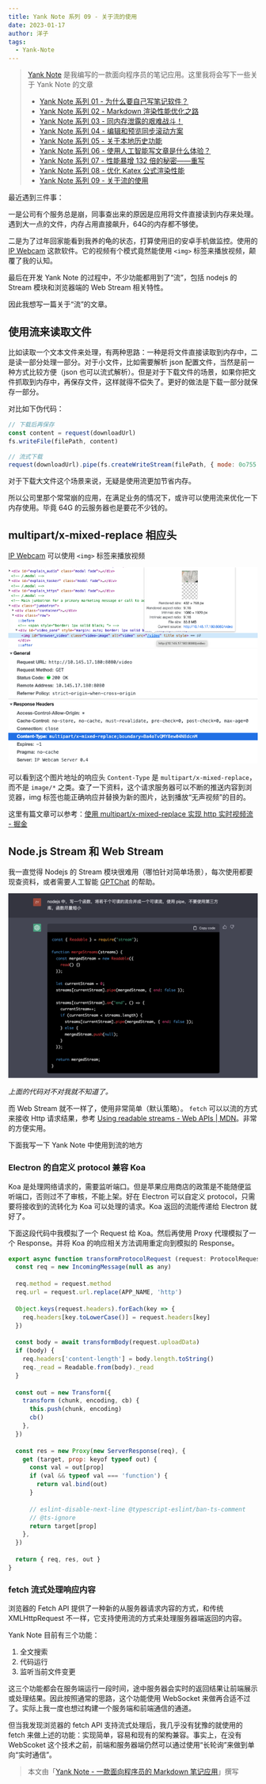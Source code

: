 ```yaml
---
title: Yank Note 系列 09 - 关于流的使用
date: 2023-01-17
author: 洋子
tags:
  - Yank-Note
---
```


> [Yank Note](https://github.com/purocean/yn) 是我编写的一款面向程序员的笔记应用。这里我将会写下一些关于 Yank Note 的文章
> - [Yank Note 系列 01 - 为什么要自己写笔记软件？](/yank-note-01)
> - [Yank Note 系列 02 - Markdown 渲染性能优化之路](/yank-note-02)
> - [Yank Note 系列 03 - 同内存泄露的艰难战斗！](/yank-note-03)
> - [Yank Note 系列 04 - 编辑和预览同步滚动方案](/yank-note-04)
> - [Yank Note 系列 05 - 关于本地历史功能](/yank-note-05)
> - [Yank Note 系列 06 - 使用人工智能写文章是什么体验？](/yank-note-06)
> - [Yank Note 系列 07 - 性能暴增 132 倍的秘密——重写](/yank-note-07)
> - [Yank Note 系列 08 - 优化 Katex 公式渲染性能](/yank-note-08)
> - [Yank Note 系列 09 - 关于流的使用](/yank-note-09)


最近遇到三件事：

一是公司有个服务总是崩，同事查出来的原因是应用将文件直接读到内存来处理。遇到大一点的文件，内存占用直接飙升，64G的内存都不够使。

二是为了过年回家能看到我养的龟的状态，打算使用旧的安卓手机做监控。使用的 [IP Webcam] 这款软件。它的视频有个模式竟然能使用 `<img>` 标签来播放视频，颠覆了我的认知。

最后在开发 Yank Note 的过程中，不少功能都用到了“流”，包括 nodejs 的 Stream 模块和浏览器端的 Web Stream 相关特性。

因此我想写一篇关于“流”的文章。

## 使用流来读取文件

比如读取一个文本文件来处理，有两种思路：一种是将文件直接读取到内存中，二是读一部分处理一部分。对于小文件，比如需要解析 json 配置文件，当然是前一种方式比较方便（json 也可以流式解析）。但是对于下载文件的场景，如果你把文件抓取到内存中，再保存文件，这样就得不偿失了。更好的做法是下载一部分就保存一部分。

对比如下伪代码：

```js
// 下载后再保存
const content = request(downloadUrl)
fs.writeFile(filePath, content)
```

```js
// 流式下载
request(downloadUrl).pipe(fs.createWriteStream(filePath, { mode: 0o755 }))
```

对于下载大文件这个场景来说，无疑是使用流更加节省内存。

所以公司里那个常常崩的应用，在满足业务的情况下，或许可以使用流来优化一下内存使用。毕竟 64G 的云服务器也是要花不少钱的。

## multipart/x-mixed-replace 相应头

[IP Webcam] 可以使用 `<img>` 标签来播放视频

![Img](./FILES/2023-01-17-yank-note-09.md/img-20230120113833.png)
![Img](./FILES/2023-01-17-yank-note-09.md/img-20230120113947.png)

可以看到这个图片地址的响应头 `Content-Type` 是 `multipart/x-mixed-replace`，而不是 `image/*` 之类。查了一下资料，这个请求服务器可以不断的推送内容到浏览器，img 标签也能正确响应并替换为新的图片，达到播放“无声视频”的目的。

这里有篇文章可以参考：[使用 multipart/x-mixed-replace 实现 http 实时视频流 - 掘金](https://juejin.cn/post/6844903798998056967)

## Node.js Stream 和 Web Stream

我一直觉得 Nodejs 的 Stream 模块很难用（哪怕针对简单场景），每次使用都要现查资料，或者需要人工智能 [GPTChat](https://chat.openai.com/) 的帮助。

![Img](./FILES/2023-01-17-yank-note-09.md/img-20230123110638.png)


*上面的代码对不对我就不知道了。*

而 Web Stream 就不一样了，使用非常简单（默认策略）。 `fetch` 可以以流的方式来接收 Http 请求结果，参考 [Using readable streams - Web APIs | MDN](https://developer.mozilla.org/en-US/docs/Web/API/Streams_API/Using_readable_streams)。非常的方便实用。

下面我写一下 Yank Note 中使用到流的地方

### Electron 的自定义 protocol 兼容 Koa

Koa 是处理网络请求的，需要监听端口。但是苹果应用商店的政策是不能随便监听端口，否则过不了审核，不能上架。好在 Electron 可以自定义 protocol，只需要将接收到的流转化为 Koa 可以处理的请求。Koa 返回的流能传递给 Electron 就好了。

下面这段代码中我模拟了一个 Request 给 Koa。然后再使用 Proxy 代理模拟了一个 Response。并将 Koa 的响应相关方法调用重定向到模拟的 Response。

```js
export async function transformProtocolRequest (request: ProtocolRequest) {
  const req = new IncomingMessage(null as any)

  req.method = request.method
  req.url = request.url.replace(APP_NAME, 'http')

  Object.keys(request.headers).forEach(key => {
    req.headers[key.toLowerCase()] = request.headers[key]
  })

  const body = await transformBody(request.uploadData)
  if (body) {
    req.headers['content-length'] = body.length.toString()
    req._read = Readable.from(body)._read
  }

  const out = new Transform({
    transform (chunk, encoding, cb) {
      this.push(chunk, encoding)
      cb()
    },
  })

  const res = new Proxy(new ServerResponse(req), {
    get (target, prop: keyof typeof out) {
      const val = out[prop]
      if (val && typeof val === 'function') {
        return val.bind(out)
      }

      // eslint-disable-next-line @typescript-eslint/ban-ts-comment
      // @ts-ignore
      return target[prop]
    },
  })

  return { req, res, out }
}
```

### fetch 流式处理响应内容

浏览器的 Fetch API 提供了一种新的从服务器请求内容的方式，和传统 XMLHttpRequest 不一样，它支持使用流的方式来处理服务器端返回的内容。

Yank Note 目前有三个功能：

1. 全文搜索
2. 代码运行
3. 监听当前文件变更

这三个功能都会在服务端运行一段时间，途中服务器会实时的返回结果让前端展示或处理结果。因此按照通常的思路，这个功能使用 WebSocket 来做再合适不过了。实际上我一度也想过构建一个服务端和前端通信的通道。

但当我发现浏览器的 fetch API 支持流式处理后，我几乎没有犹豫的就使用的 fetch 来做上述的功能：实现简单，容易和现有的架构兼容。事实上，在没有 WebScoket 这个技术之前，前端和服务器端仍然可以通过使用“长轮询”来做到单向“实时通信”。

> 本文由「[Yank Note - 一款面向程序员的 Markdown 笔记应用](https://github.com/purocean/yn)」撰写

[IP Webcam]: https://play.google.com/store/apps/details?id=com.pas.webcam
